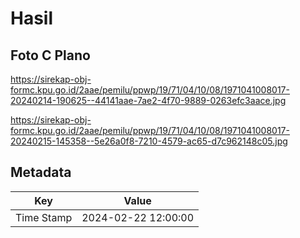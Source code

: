 # Hasil

## Foto C Plano

https://sirekap-obj-formc.kpu.go.id/2aae/pemilu/ppwp/19/71/04/10/08/1971041008017-20240214-190625--44141aae-7ae2-4f70-9889-0263efc3aace.jpg

https://sirekap-obj-formc.kpu.go.id/2aae/pemilu/ppwp/19/71/04/10/08/1971041008017-20240215-145358--5e26a0f8-7210-4579-ac65-d7c962148c05.jpg


## Metadata

| Key        | Value               |
| ---------- | ------------------- |
| Time Stamp | 2024-02-22 12:00:00 |



